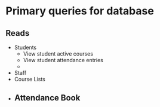 # Primary queries for database

## Reads

* Students
    - View student active courses
    - View student attendance entries
    - 
* Staff
* Course Lists
* Attendance Book
    - 